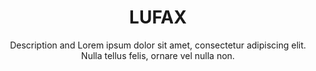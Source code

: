---
title:          LUFAX
subtitle:       Description and Lorem ipsum dolor sit amet, consectetur adipiscing elit. Nulla tellus felis, ornare vel nulla non.
image:          images/team_member1.jpg
href:           "#"
label:          "http://lufax.com/"
description:    Lorem ipsum dolor sit amet, consectetur adipiscing elit. Nulla tellus felis, ornare vel nulla non, porttitor congue enim. Cras vehicula nisi eu tellus suscipit vestibulum. Integer congue at velit sit amet feugiat. Maecenas vehicula placerat iaculis. Donec pulvinar pellentesque orci ut congue.
sort:           4
---